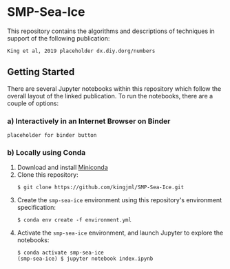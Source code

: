 # SMP-Sea-Ice


This repository contains the algorithms and descriptions of techniques in support of the following publication:

```
King et al, 2019 placeholder dx.diy.dorg/numbers
```

## Getting Started
There are several Jupyter notebooks within this repository which follow the overall layout of the linked publication. To run the notebooks, there are a couple of options:
### a) Interactively in an Internet Browser on Binder
```
placeholder for binder button
```

### b) Locally using Conda
1) Download and install [Miniconda](https://docs.conda.io/en/latest/miniconda.html)
2) Clone this repository:
    ```
    $ git clone https://github.com/kingjml/SMP-Sea-Ice.git
    ```
3) Create the `smp-sea-ice` environment using this repository's environment specification:
    ```
    $ conda env create -f environment.yml
    ```
4) Activate the `smp-sea-ice` environment, and launch Jupyter to explore the notebooks:
    ```
    $ conda activate smp-sea-ice
    (smp-sea-ice) $ jupyter notebook index.ipynb
    ```
